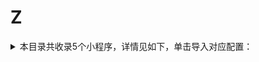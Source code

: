 # Z
<details>
<summary>
本目录共收录5个小程序，详情见如下，单击导入对应配置：
</summary>

- [中国天气网](https://quantumult.app/x/open-app/add-resource?remote-resource=%7B%22rewrite_remote%22%3A%20%5B%22https%3A%2F%2Fraw.githubusercontent.com%2Fzirawell%2FR-Store%2Fmain%2FRule%2FQuanX%2FAdblock%2FApplet%2FWechat%2FZ%2F%E4%B8%AD%E5%9B%BD%E5%A4%A9%E6%B0%94%E7%BD%91%2Frewrite%2Fweather.conf%2C%20tag%3D%E4%B8%AD%E5%9B%BD%E5%A4%A9%E6%B0%94%E7%BD%91%22%5D%7D)
- [中油好客e站](https://quantumult.app/x/open-app/add-resource?remote-resource=%7B%22rewrite_remote%22%3A%20%5B%22https%3A%2F%2Fraw.githubusercontent.com%2Fzirawell%2FR-Store%2Fmain%2FRule%2FQuanX%2FAdblock%2FApplet%2FWechat%2FZ%2F%E4%B8%AD%E6%B2%B9%E5%A5%BD%E5%AE%A2e%E7%AB%99%2Frewrite%2F95504.conf%2C%20tag%3D%E4%B8%AD%E6%B2%B9%E5%A5%BD%E5%AE%A2e%E7%AB%99%22%5D%7D)
- [中通快递](https://quantumult.app/x/open-app/add-resource?remote-resource=%7B%22rewrite_remote%22%3A%20%5B%22https%3A%2F%2Fraw.githubusercontent.com%2Fzirawell%2FR-Store%2Fmain%2FRule%2FQuanX%2FAdblock%2FApplet%2FWechat%2FZ%2F%E4%B8%AD%E9%80%9A%E5%BF%AB%E9%80%92%2Frewrite%2Fzto.conf%2C%20tag%3D%E4%B8%AD%E9%80%9A%E5%BF%AB%E9%80%92%22%5D%7D)
- [掌上公交](https://quantumult.app/x/open-app/add-resource?remote-resource=%7B%22rewrite_remote%22%3A%20%5B%22https%3A%2F%2Fraw.githubusercontent.com%2Fzirawell%2FR-Store%2Fmain%2FRule%2FQuanX%2FAdblock%2FApplet%2FWechat%2FZ%2F%E6%8E%8C%E4%B8%8A%E5%85%AC%E4%BA%A4%2Frewrite%2Fmygolbs.conf%2C%20tag%3D%E6%8E%8C%E4%B8%8A%E5%85%AC%E4%BA%A4%22%5D%7D)
- [转转](https://quantumult.app/x/open-app/add-resource?remote-resource=%7B%22rewrite_remote%22%3A%20%5B%22https%3A%2F%2Fraw.githubusercontent.com%2Fzirawell%2FR-Store%2Fmain%2FRule%2FQuanX%2FAdblock%2FApplet%2FWechat%2FZ%2F%E8%BD%AC%E8%BD%AC%2Frewrite%2Fzhuanzhuan.conf%2C%20tag%3D%E8%BD%AC%E8%BD%AC%22%5D%7D)

</details>
